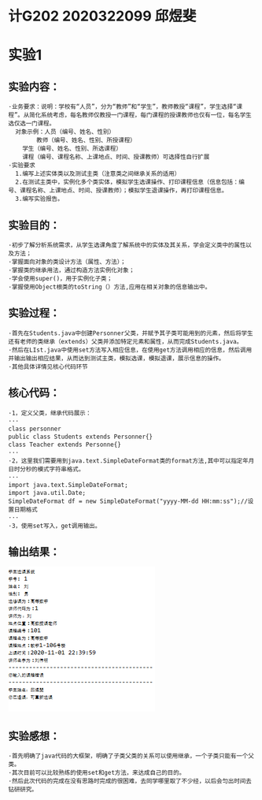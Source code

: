 # 计G202 2020322099 邱煜斐
# 实验1

## 实验内容：
    ·业务要求：说明：学校有“人员”，分为“教师”和“学生”，教师教授“课程”，学生选择“课程”。从简化系统考虑，每名教师仅教授一门课程，每门课程的授课教师也仅有一位，每名学生选仅选一门课程。
      对象示例：人员（编号、姓名、性别）
     		教师（编号、姓名、性别、所授课程）
		学生（编号、姓名、性别、所选课程）
		课程（编号、课程名称、上课地点、时间、授课教师）可选择性自行扩展
    ·实验要求
      1.编写上述实体类以及测试主类（注意类之间继承关系的适用）
      2.在测试主类中，实例化多个类实体，模拟学生选课操作、打印课程信息（信息包括：编号、课程名称、上课地点、时间、授课教师）；模拟学生退课操作，再打印课程信息。
      3.编写实验报告。
      
## 实验目的：
    ·初步了解分析系统需求，从学生选课角度了解系统中的实体及其关系，学会定义类中的属性以及方法；
    ·掌握面向对象的类设计方法（属性、方法）；
    ·掌握类的继承用法，通过构造方法实例化对象；
    ·学会使用super()，用于实例化子类；
    ·掌握使用Object根类的toString（）方法,应用在相关对象的信息输出中。
## 实验过程：
    ·首先在Students.java中创建Personner父类，并赋予其子类可能用到的元素，然后将学生还有老师的类继承（extends）父类并添加特定元素和属性，从而完成Students.java。
    ·然后在LIst.java中使用set方法写入相应信息，在使用get方法调用相应的信息，然后调用并输出输出相应结果，从而达到测试主类，模拟选课，模拟退课，展示信息的操作。
    ·其他具体详情见核心代码环节
## 核心代码：
    ·1，定义父类，继承代码展示：
    ···
    class personner
    public class Students extends Personner{}
    class Teacher extends Personne{}
    ···
    ·2，这里我们需要用到java.text.SimpleDateFormat类的format方法,其中可以指定年月日时分秒的模式字符串格式。
    ···
    import java.text.SimpleDateFormat;
    import java.util.Date;
    SimpleDateFormat df = new SimpleDateFormat("yyyy-MM-dd HH:mm:ss");//设置日期格式
    ···
    ·3，使用set写入，get调用输出。
## 输出结果：
![](https://github.com/qiuyufei/shiyan3/blob/main/1.png)

## 实验感想：
    ·首先明确了java代码的大框架，明确了子类父类的关系可以使用继承，一个子类只能有一个父类。
    ·其次目前可以比较熟练的使用set和get方法，来达成自己的目的。
    ·然后此次代码的完成在没有思路时完成的很困难，去同学哪里取了不少经，以后会匀出时间去钻研研究。
